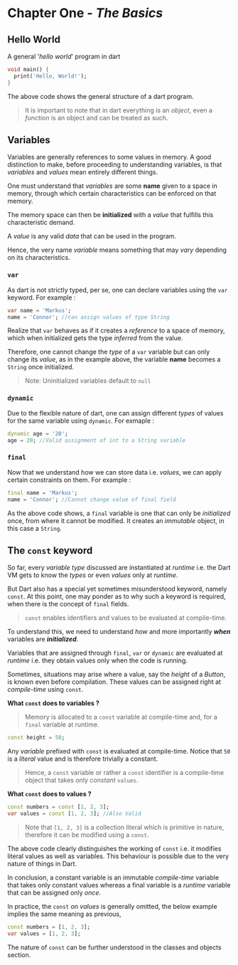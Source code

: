 # Chapter One - *The Basics*

## Hello World

A general '*hello world*' program in dart

```dart
void main() {
  print('Hello, World!');
}
```

The above code shows the general structure of a dart program.

> It is important to note that in dart everything is an *object*, even a *function* is an object and can be treated as such.

## Variables  

Variables are generally references to some values in memory. A good distinction to make, before proceeding to understanding variables, is that *variables* and *values* mean entirely different things.

One must understand that *variables* are some **name** given to a space in memory, through which certain characteristics can be enforced on that memory.

The memory space can then be **initialized** with a *value* that fulfills this characteristic demand.

A *value* is any valid *data* that can be used in the program.

Hence, the very name *variable* means something that may *vary* depending on its characteristics.

### **`var`**

As dart is not strictly typed, per se, one can declare variables using the `var` keyword. For example :

```dart
var name = 'Markus';
name = 'Connor'; //can assign values of type String
```

Realize that `var` behaves as if it creates a *reference* to a space of memory, which when initialized gets the type *inferred* from the value.

Therefore, one cannot change the *type* of a `var` variable but can only change its *value*, as in the example above, the variable **name** becomes a `String` once initialized.

> Note: Uninitialized variables default to `null`

### **`dynamic`**

Due to the flexible nature of dart, one can assign different *types* of values for the same variable using `dynamic`. For exmaple :

```dart
dynamic age = '20';
age = 20; //Valid assignment of int to a String variable
```

### **`final`**  

Now that we understand how we can store data i.e. *values*, we can apply certain constraints on them. For example :

```dart
final name = 'Markus';
name = 'Connor'; //Cannot change value of final field
```

As the above code shows, a `final` variable is one that can only be *initialized* once, from where it cannot be modified. It creates an *immutable* object, in this case a `String`.

## The `const` keyword

So far, every *variable type* discussed are instantiated at *runtime* i.e. the Dart VM gets to know the *types* or even *values* only at *runtime*.

But Dart also has a special yet sometimes misunderstood keyword, namely `const`. At this point, one may ponder as to why such a keyword is required, when there is the concept of `final` fields.

>`const` enables identifiers and values to be evaluated at compile-time.

To understand this, we need to understand *how* and more importantly ***when*** variables are ***initialized***.

Variables that are assigned through `final`, `var` or `dynamic` are evaluated at *runtime* i.e. they obtain values only when the code is running.

Sometimes, situations may arise where a value, say the *height* of a *Button*, is known even before compilation. These values can be assigned right at *compile-time* using `const`.

**What `const` does to variables ?**  

>Memory is allocated to a `const` variable at compile-time and, for a `final` variable at runtime.

```dart
const height = 50;
```

Any *variable* prefixed with `const` is evaluated at compile-time. Notice that `50` is a *literal* value and is therefore trivially a constant.

>Hence, a `const` variable or rather a `const` identifier is a compile-time object that takes only *constant* `values`.

**What `const` does to values ?**

```dart
const numbers = const [1, 2, 3];
var values = const [1, 2, 3]; //Also Valid
```

>Note that `[1, 2, 3]` is a collection literal which is primitive in nature, therefore it can be modified using a `const`.

The above code clearly distinguishes the working of `const` i.e. it modifies literal values as well as variables. This behaviour is possible due to the very nature of things in Dart.

In conclusion, a constant variable is an immutable *compile-time* variable that takes only constant values whereas a final variable is a *runtime* variable that can be assigned only *once*.

In practice, the `const` on *values* is generally omitted, the below example implies the same meaning as previous,

```dart
const numbers = [1, 2, 3];
var values = [1, 2, 3];
```

The nature of `const` can be further understood in the classes and objects section.
